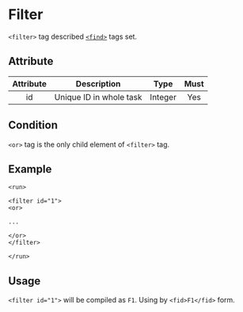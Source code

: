 Filter
============

`<filter>` tag described [`<find>`](Element/run/filter/find.md) tags set.

<h2>Attribute</h2>

| Attribute |       Description       |   Type  | Must |
|:---------:|:-----------------------:|:-------:|:----:|
|     id    | Unique ID in whole task | Integer |  Yes |

<h2>Condition</h2>

`<or>` tag is the only child element of `<filter>` tag.

<h2>Example</h2>

```
<run>

<filter id="1">
<or>

...

</or>
</filter>

</run>
```

<h2>Usage</h2>

`<filter id="1">` will be compiled as `F1`. Using by `<fid>F1</fid>` form.
